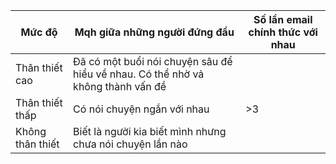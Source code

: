 | Mức độ           | Mqh giữa những người đứng đầu                                                   | Số lần email chính thức với nhau |
| ---------------- | ------------------------------------------------------------------------------- | -------------------------------- |
| Thân thiết cao   | Đã có một buổi nói chuyện sâu để hiểu về nhau. Có thể nhờ vả không thành vấn đề |                                  |
| Thân thiết thấp  | Có nói chuyện ngắn với nhau                                                     | >3                               |
| Không thân thiết | Biết là người kia biết mình nhưng chưa nói chuyện lần nào                       |                                  |

